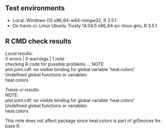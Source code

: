 ## Test environments
* Local: Windows OS  x86_64-w64-mingw32, R 3.5.1
* On travis-ci: Linux Ubuntu Trusty 14.04.5 x86_64-pc-linux-gnu, R 3.5.1

## R CMD check results

*Local results:*  
0 errors | 0 warnings | 1 note   
checking R code for possible problems ... NOTE  
plot.joint.cdf: no visible binding for global variable 'heat.colors'  
Undefined global functions or variables:  
  heat.colors  

*Travis-ci results:*  
NOTE:  
plot.joint.cdf: no visible binding for global variable ‘heat.colors’  
Undefined global functions or variables:  
  heat.colors  

This note does not affect package since heat.colors is part of grDevices for base R.  


